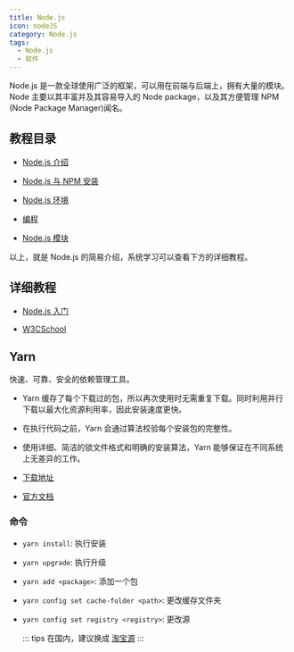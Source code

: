```yaml
---
title: Node.js
icon: nodeJS
category: Node.js
tags:
  - Node.js
  - 软件
---
```


Node.js 是一款全球使用广泛的框架，可以用在前端与后端上，拥有大量的模块。Node 主要以其丰富并及其容易导入的 Node package，以及其方便管理 NPM (Node Package Manager)闻名。

<!-- more -->

## 教程目录

- [Node.js 介绍](intro.md)

- [Node.js 与 NPM 安装](install.md)

- [Node.js 环境](environment.md)

- [编程](program.md)

- [Node.js 模块](module.md)

以上，就是 Node.js 的简易介绍，系统学习可以查看下方的详细教程。

## 详细教程

- [Node.js 入门](https://www.nodebeginner.org/index-zh-cn.html)

- [W3CSchool](https://www.w3cschool.cn/nodejs/)

## Yarn

快速、可靠、安全的依赖管理工具。

- Yarn 缓存了每个下载过的包，所以再次使用时无需重复下载。同时利用并行下载以最大化资源利用率，因此安装速度更快。
- 在执行代码之前，Yarn 会通过算法校验每个安装包的完整性。
- 使用详细、简洁的锁文件格式和明确的安装算法，Yarn 能够保证在不同系统上无差异的工作。

- [下载地址](https://www.yarnpkg.com/zh-Hans/docs/install#windows-stable)
- [官方文档](https://www.yarnpkg.com/zh-Hans/docs)

### 命令

- `yarn install`: 执行安装

- `yarn upgrade`: 执行升级

- `yarn add <package>`: 添加一个包

- `yarn config set cache-folder <path>`: 更改缓存文件夹

- `yarn config set registry <registry>`: 更改源

  ::: tips
  在国内，建议换成 [淘宝源](https://registry.npm.taobao.org)
  :::
